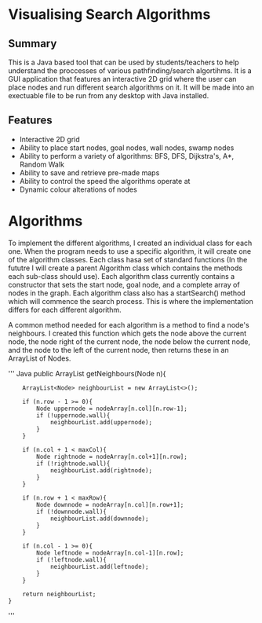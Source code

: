 # Visualising Search Algorithms

## Summary

This is a Java based tool that can be used by students/teachers to help understand the proccesses of various pathfinding/search algortihms. It is a GUI application that features an interactive 2D grid where the user can place nodes and run different search algorithms on it. It will be made into an exectuable file to be run from any desktop with Java installed.

## Features


- Interactive 2D grid
- Ability to place start nodes, goal nodes, wall nodes, swamp nodes
- Ability to perform a variety of algorithms: BFS, DFS, Dijkstra's, A*, Random Walk
- Ability to save and retrieve pre-made maps
- Ability to control the speed the algorithms operate at
- Dynamic colour alterations of nodes

# Algorithms

To implement the different algorithms, I created an individual class for each one. When the program needs to use a specific algorithm, it will create one of the algorithm classes. Each class hasa set of standard functions (In the fututre I will create a parent Algorithm class which contains the methods each sub-class should use). Each algorithm class currently contains a constructor that sets the start node, goal node, and a complete array of nodes in the graph. Each algorithm class also has a startSearch() method which will commence the search process. This is where the implementation differs for each different algorithm.

A common method needed for each algorithm is a method to find a node's neighbours. I created this function which gets the node above the current node, the node right of the current node, the node below the current node, and the node to the left of the current node, then returns these in an ArrayList of Nodes.

''' Java
public ArrayList<Node> getNeighbours(Node n){

        ArrayList<Node> neighbourList = new ArrayList<>();
        
        if (n.row - 1 >= 0){
            Node uppernode = nodeArray[n.col][n.row-1];
            if (!uppernode.wall){
                neighbourList.add(uppernode);
            }
        }

        if (n.col + 1 < maxCol){
            Node rightnode = nodeArray[n.col+1][n.row];
            if (!rightnode.wall){
                neighbourList.add(rightnode);
            }
        }

        if (n.row + 1 < maxRow){
            Node downnode = nodeArray[n.col][n.row+1];
            if (!downnode.wall){
                neighbourList.add(downnode);
            }
        }

        if (n.col - 1 >= 0){
            Node leftnode = nodeArray[n.col-1][n.row];
            if (!leftnode.wall){
                neighbourList.add(leftnode);
            }
        }

        return neighbourList;
    }
'''

